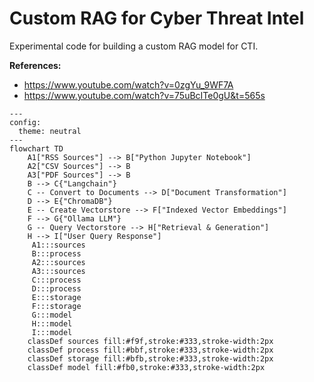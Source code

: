 # Custom RAG for Cyber Threat Intel

Experimental code for building a custom RAG model for CTI. 

<!-- ![Workflow](./RAG_Diagram.png) -->

**References:**
* https://www.youtube.com/watch?v=0zgYu_9WF7A
* https://www.youtube.com/watch?v=75uBcITe0gU&t=565s


```mermaid
---
config:
  theme: neutral
---
flowchart TD
    A1["RSS Sources"] --> B["Python Jupyter Notebook"]
    A2["CSV Sources"] --> B
    A3["PDF Sources"] --> B
    B --> C{"Langchain"}
    C -- Convert to Documents --> D["Document Transformation"]
    D --> E{"ChromaDB"}
    E -- Create Vectorstore --> F["Indexed Vector Embeddings"]
    F --> G{"Ollama LLM"}
    G -- Query Vectorstore --> H["Retrieval & Generation"]
    H --> I["User Query Response"]
     A1:::sources
     B:::process
     A2:::sources
     A3:::sources
     C:::process
     D:::process
     E:::storage
     F:::storage
     G:::model
     H:::model
     I:::model
    classDef sources fill:#f9f,stroke:#333,stroke-width:2px
    classDef process fill:#bbf,stroke:#333,stroke-width:2px
    classDef storage fill:#bfb,stroke:#333,stroke-width:2px
    classDef model fill:#fb0,stroke:#333,stroke-width:2px

```